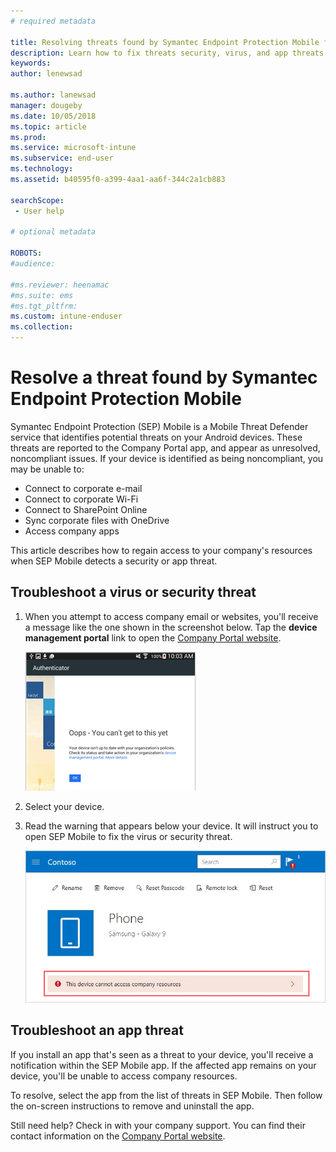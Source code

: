 ```yaml
---
# required metadata

title: Resolving threats found by Symantec Endpoint Protection Mobile for iOS | Microsoft Docs
description: Learn how to fix threats security, virus, and app threats found on your iOS device.
keywords:
author: lenewsad

ms.author: lanewsad
manager: dougeby
ms.date: 10/05/2018
ms.topic: article
ms.prod:
ms.service: microsoft-intune
ms.subservice: end-user
ms.technology:
ms.assetid: b40595f0-a399-4aa1-aa6f-344c2a1cb883

searchScope:
 - User help

# optional metadata

ROBOTS:  
#audience:

#ms.reviewer: heenamac
#ms.suite: ems
#ms.tgt_pltfrm:
ms.custom: intune-enduser
ms.collection: 
---
```


# Resolve a threat found by Symantec Endpoint Protection Mobile

Symantec Endpoint Protection (SEP) Mobile is a Mobile Threat Defender service that identifies potential threats on your Android devices. These threats are reported to the Company Portal app, and appear as unresolved, noncompliant issues. If your device is identified as being noncompliant, you may be unable to:

* Connect to corporate e-mail
* Connect to corporate Wi-Fi
* Connect to SharePoint Online
* Sync corporate files with OneDrive
* Access company apps

This article describes how to regain access to your company's resources when SEP Mobile detects a security or app threat.  

## Troubleshoot a virus or security threat

1. When you attempt to access company email or websites, you'll receive a message like the one shown in the screenshot below. Tap the **device management portal** link to open the [Company Portal website](https://portal.manage.microsoft.com/devices).

    ![Example screenshot of a Lookout for Work error message, with a link to Company Portal website and blue OK button.](./media/mtd-go-to-device-management-portal-android.png)  

2. Select your device.  
3. Read the warning that appears below your device. It will instruct you to open SEP Mobile to fix the virus or security threat.    

    ![Example screenshot of the Company Portal device page, showing the SEP Mobile warning.](./media/CP-lookout-virus-banner-1808.png)

## Troubleshoot an app threat

If you install an app that's seen as a threat to your device, you'll receive a notification within the SEP Mobile app. If the affected app remains on your device, you'll be unable to access company resources.  

To resolve, select the app from the list of threats in SEP Mobile. Then follow the on-screen instructions to remove and uninstall the app.  

Still need help? Check in with your company support. You can find their contact information on the [Company Portal website](https://go.microsoft.com/fwlink/?linkid=2010980).   

